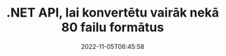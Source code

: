 ---
############################# Static ############################
layout: "product"
date: 2022-11-05T06:45:58
draft: false

product: "Conversion"
product_tag: "conversion"
platform: .NET
platform_tag: net

############################# Head ############################
head_title: "C# .NET dokumentu konvertēšanas API | Konvertējiet PDF Word Excel PPTX HTML attēlus"
head_description: "C# .NET dokumentu konvertēšanas API. Konvertējiet PDF Word DOC DOCX, Excel izklājlapas PPT PPTX, HTML, PSD, MPT MPP, e-pastu MSG EMLX, AutoCAD un attēlu failu formātus."

############################# Header ############################
title: ".NET API, lai konvertētu vairāk nekā 80 failu formātus"
description: "Vienkāršs API, lai integrētu dokumentu un attēlu konvertēšanas funkcionalitāti .NET lietojumprogrammās, neinstalējot ārēju programmatūru."
button:
    enable: true
    icon: "fas fa-arrow-down"
    label: "Lejupielādēt bezmaksas izmēģinājuma versiju"
    link: "https://downloads.groupdocs.com/conversion/net"

############################# SubMenu ############################
submenu:
    enable: true
    
    left:
        img_alt: "GroupDocs.Conversion for .NET"
        image: "https://www.groupdocs.cloud/templates/groupdocs/images/product-logos/groupdocs-conversion-net.png"
        product: "GroupDocs.Conversion"
        platform: ".NET"

    middle:
        button:
            # button loop
            - link: "#overview"
              text: "Pārskats"

            # button loop
            - link: "#features"
              text: "Iespējas"

            # button loop
            - link: "#support"
              text: "Atbalsts"

            # button loop
            - link: "https://products.groupdocs.app/conversion"
              text: "Demo tiešraide"

            # button loop
            - link: "https://purchase.groupdocs.com/pricing/conversion/net"
              text: "Cenu noteikšana"

    right:
        link_download: "https://downloads.groupdocs.com/conversion"
        link_learn: "https://docs.groupdocs.com/conversion/net/"
        link_buy: "https://purchase.groupdocs.com"

############################# Overview ############################
overview:
    enable: true
    content: |
      GroupDocs.Conversion for .NET piedāvā vienkāršu API komplektu, kas ļauj izstrādātājiem izveidot jaudīgas dokumentu konvertēšanas lietojumprogrammas C#, ASP.NET un citās ar .NET saistītās tehnoloģijās. GroupDocs.Conversion for .NET API nodrošina ātru, efektīvu un uzticamu failu konvertēšanas risinājumu jūsu galalietotājiem. Tā atbalsta precīzu konvertēšanu starp visiem populārajiem biznesa dokumentu formātiem, tostarp: PDF, HTML, e-pasts, Microsoft Word dokumenti, Excel izklājlapas, PowerPoint prezentācijas, Project, Photoshop, CorelDraw, AutoCAD, diagrammas, rastra attēlu failu formāti un daudzi citi. Dokumentu pārveidotāja bibliotēka automātiski nosaka avota dokumenta formātu un sniedz jums visas kontroles iespējas, lai visu dokumentu vai noteiktas lapas pārvērstu vajadzīgajā izvades formātā. Trūkstošos fontus ir vieglāk aizstāt ar vēlamajiem un pievienot teksta vai attēla ūdenszīmes jebkurai dokumenta lapai.

      GroupDocs.Conversion for .NET var izmantot, lai izstrādātu lietojumprogrammas jebkurā izstrādes vidē, kuras mērķis ir .NET platforma. Tas ir saderīgs ar visām .NET valodām un atbalsta populāras operētājsistēmas (Windows, Linux, MacOS), kurās var instalēt Mono vai .NET ietvarus (tostarp .NET Core).
    tabs:
      enable: true
      
      ## TAB ONE ##
      tab_one:
        description: |
          Tālāk ir sniegts produkta GroupDocs.Conversion for .NET pārskats:
        
        right:
          enable: true
          icon: "fab fa-html5"
          title: "Pārskats"
          content: |
            * Automātiski noteikt faila tipu
            * Konvertēt dokumentus
            * Konvertēt prezentācijas
            * Konvertēt izklājlapas
            * Konvertējiet rastra attēlus
            * Konvertēt PDF dokumentus
            * Konvertējiet citus formātus
            * Lietojiet ūdenszīmi
            * Norādiet faila paroli
            * Pielāgot reklāmguvumu

      ## TAB TWO ##
      tab_two:
        description: |
          GroupDocs.Conversion for .NET atbalsta visu populāro un bieži lietoto [dokumentu failu formātu] konvertēšanu (https://docs.groupdocs.com/conversion/net/supported-document-formats/).

        left:
          enable: true
          table:
            # table loop
            - title: "Konvertēt no:"
              content: |
                * **Dokumenti**: DOC, DOCX, DOCM, DOT, DOTX, DOTM, RTF, TXT, ODT, OTT
                * **Izklājlapas**: XLS, XLSX, XLSM, XLSB, CSV, XLS2003, ODS, TSV, XLT, XLTX, XLTM, XLAM, FODS, SXC
                * **Prezentācijas**: PPT, PPTX, PPS, PPSX, ODP, POT, POTX, POTM, PPTM, PPSM, FODP
                * **Attēli**: TIF, TIFF, JPG, JPEG, PNG, GIF, BMP, ICO, DIB, JPC, JPEG-LS, JPEG2000
                * **Pārnēsājams**: PDF, XPS, OXPS, EPUB
                * **HTML**: HTM, HTML, MHTML
                * **Metafaili**: EMZ, WMZ
                * **PhotoShop**: PSD
                * **Projekts**: MPP, MPT, MPX
                * **Outlook**: PST, OST
                * **E-pasts**: MSG, EML, EMLX
                * **Diagrammas**: VSD, VSDX, VSDM, VSS, VSSM, VST, VSTM, VSX, VTX, VDW, VDX, SVG, SVGZ
                * **AutoCAD**: DXF, DWG, DWF, STL, IFC, DWT
                * **PostScript**: EPS, PS, PSL, CGM
                * **CorelDRAW**: CDR, CMX
                * **Cits**: VCF, PLT, LGS, OTG, MD, AI, LOG

        right:
          enable: true
          table:
            # table loop
            - title: "Konvertēt uz:"
              content: |
                * **Dokumenti**: DOC, DOCX, DOCM, DOT, DOTX, DOTM, RTF, TXT, ODT, OTT
                * **Izklājlapas**: XLS, XLSX, XLSM, XLSB, CSV, XLS2003, TSV, XLTX, ODS, XLAM, FODS, DIF, SXC
                * **Prezentācijas**: PPT, PPTX, PPS, PPSX, ODP, POTX, POTM, PPTM, PPSM, FODP
                * **Attēli**: TIF, TIFF, JPG, JPEG, PNG, GIF, BMP, ICO, JPEG2000
                * **Metafaili**: EMF, WMF, EMZ, WMZ
                * **Diagrammas**: SVGZ
                * **Pārnēsājams**: PDF, XPS
                * **HTML**: HTM, HTML, MHTML
                **Cits**: MD

      ## TAB THREE ##
      tab_three:
        description: |
          GroupDocs.Conversion for .NET atbalsta šādas operētājsistēmas, ietvarus un pakotņu pārvaldniekus:
      
        left:
          enable: true
          table:
            # table loop
            - icon: "fab fa-windows"
              title: "Operētājsistēmas"
              content: |
                Windows Desktop, Windows Server, Windows Azure, Linux, MacOS

            # table loop
            - icon: "fas fa-code"
              title: "Atbalstītie ietvari"
              content: |
                Frameworks: .NET Framework, .NET Standard, .NET Core, Mono

        right:
          enable: true
          table:
            # table loop
            - icon: "fas fa-box"
              title: "Pakešu pārvaldnieks"
              content: |
                Nuget

            # table loop
            - icon: "fas fa-tools"
              title: "Pakešu pārvaldnieks"
              content: |
                Microsoft Visual Studio, Xamarin, MonoDevelop

############################# Features ############################
features:
    enable: true
    title: "GroupDocs.Conversion for .NET līdzekļi"

    feature:
      # feature loop
      - icon: "fas fa-copy"
        content: "Vienkārša integrācija un mērītā licencēšana"

      # feature loop
      - icon: "fas fa-eye"
        content: "Iestatiet noklusējuma tālummaiņas opciju, konvertējot uz vārdiem, slaidiem vai šūnām"

      # feature loop
      - icon: "fas fa-bolt"
        content: "Konvertēt uz/no visiem populārajiem rastra attēlu formātiem un piešķirt attēla DPI, augstumu un platumu"
      
      # feature loop
      - icon: "fas fa-file-powerpoint"
        content: "Konvertējiet PDF un attēlu uz pelēktoņu un linearizējiet PDF dokumentu tīmeklim"

      # feature loop
      - icon: "fas fa-code"
        content: "Norādiet grāmatzīmju līmeni, virsraksta līmeni un izvērsto līmeni Word konvertēšanā uz PDF/XPS"

      # feature loop
      - icon: "fas fa-cloud"
        content: "Konfigurējiet un novietojiet ūdenszīmi konvertētajā dokumentā kā fonu, lai parādītu aiz teksta"

      # feature loop
      - icon: "fas fa-remove-format"
        content: "Renderējiet e-pasta galveni konvertēšanas laikā no e-pasta"

      # feature loop
      - icon: "fas fa-comment-slash"
        content: "Iestatiet pielāgotus fontu katalogus un skaidri ielādējiet/aizvietojiet fontu dokumenta konvertēšanas laikā"

      # feature loop
      - icon: "fas fa-location-arrow"
        content: "Iestatiet noklusējuma fontu, lai aizstātu trūkstošos fontus dokumentu, slaidu un izklājlapu konvertēšanai"

      # feature loop
      - icon: "fas fa-border-all"
        content: ""

      # feature loop
      - icon: "fas fa-wrench"
        content: "Konvertējiet izklājlapu ar režģa līnijām un noņemiet komentārus no slaidiem konvertēšanas laikā"

      # feature loop
      - icon: "fas fa-columns"
        content: "Konvertējiet noteiktas dokumenta lapas kā PDF formātu un konvertējiet noteiktu šūnu diapazonu izklājlapās"

      # feature loop
      - icon: "fas fa-file-word"
        content: "Rādīt slēptās lapas un izlaist tukšās rindas un kolonnas, konvertējot izklājlapas"

      # feature loop
      - icon: "fas fa-envelope"
        content: "Saskaitiet dokumenta lapas un iestatiet paroli uz neaizsargātu dokumentu konvertēšanas laikā"

      # feature loop
      - icon: "fas fa-print"
        content: "Iespēja noņemt anotācijas un iegultos failus no PDF"

      # feature loop
      - icon: "fas fa-file-archive"
        content: "Izveidojiet HTML 5 saderīgu marķējumu, pārvēršot par HTML"

      # feature loop
      - icon: "fas fa-lock"
        content: "Automātiski noteikt avota veidu un atgriezt visus iespējamos reklāmguvumus, konvertējot no straumes"

      # feature loop
      - icon: "fas fa-file-code"
        content: "Iespēja atgriezt katru lapu atsevišķā straumē, konvertējot uz PDF vai HTML"
      
      # feature loop
      - icon: "fas fa-fill-drip"
        content: "Rādīt/slēpt marķējumu, komentārus un izsekot izmaiņām, konvertējot no Word"

      # feature loop
      - icon: "fas fa-file-excel"
        content: "DOCX konvertēšana uz Tiff G3 ar ēnošanas opciju"

      # feature loop
      - icon: "fas fa-heading"
        content: "Konvertējiet konkrētus izkārtojumus, konvertējot no CAD dokumenta"

      # feature loop
      - icon: "fas fa-project-diagram"
        content: "Automātiska nosaukumu piešķiršana, saglabājot konvertēto dokumentu failā"

      # feature loop
      - icon: "fas fa-cube"
        content: "Maksas licencēšana tiek atbalstīta, lai iekasētu rēķinu, pamatojoties uz API lietojumu"

      # feature loop
      - icon: "fab fa-uncharted"
        content: "Konvertējiet diagrammas tekstapstrādes failu formātos"
      
      # feature loop
      - icon: "fab fa-uncharted"
        content: "Pievienojiet lappušu numurus, pārvēršot HTML par tekstapstrādes dokumentu"

      # feature loop
      - icon: "fab fa-uncharted"
        content: "Konvertējiet XML dokumentus jebkurā formātā bez pārveidošanas"

      # feature loop
      - icon: "fab fa-uncharted"
        content: "Pārraugiet failu konvertēšanas gaitu (sākums, beigas) tieši no klienta puses lietojumprogrammas"

    more_feature:
      # more_feature_loop
      - title: "Viegli konvertējiet dokumentu formātus"
        content: |
          Izmantojot GroupDocs.Conversion for .NET, dokumenta faila formāta konvertēšana ir ļoti vienkārša. Šis piemērs parāda, kā pārvērst PDF failu DOC failā, izmantojot C#:  
            
          {features.more_feature.step1} 
          {features.more_feature.step2} 
          {features.more_feature.step3} 
            
          ```csharp    
           // Ielādēt avota failu DOCX konvertēšanai
          var converter = new GroupDocs.Conversion.Converter("input.docx");
          // Sagatavojiet reklāmguvumu opcijas mērķa formātam PDF
          var convertOptions = converter.GetPossibleConversions()["pdf"].ConvertOptions;
          // Konvertēt uz PDF formātu
          converter.Convert("output.pdf", convertOptions);
          ```
            
      # more_feature_loop
      - title: "Pārvēršana uz attēlu formātiem"
        content: "GroupDocs.Conversion for .NET var izmantot, lai izstrādātu lietojumprogrammas jebkurā izstrādes vidē, kuras mērķis ir .NET platforma. Tas ir saderīgs ar visām .NET valodām un atbalsta populāras operētājsistēmas (Windows, Linux, MacOS), kurās var instalēt Mono vai .NET ietvarus (tostarp .NET Core)."

      # more_feature_loop
      - title: "Atbalsta dažādus PDF formātu veidus"
        content: |
          GroupDocs.Conversion for .NET API atbalsta dokumentu konvertēšanu uz šādiem PDF veidiem/formātiem:  
            
          * PdfA_1A
          * PdfA_1B
          * PdfA_2A
          * PdfA_3A
          * PdfA_2B
          * PdfA_2U
          * PdfA_3B
          * PdfA_3U
          * v1_3
          * v1_4
          * v1_5
          * v1_6
          * v1_7
          * PdfX_1A
          * PdfX3

############################# Support ############################
support:
    enable: true

############################# Solutions ############################
solutions:
    enable: true
    title: "GroupDocs.Conversion piedāvā dokumentu konvertēšanas API citām populārām izstrādes vidēm"

    solution:
        # solution loop
        - img_alt: "GroupDocs.Conversion Java"
          image: "https://www.groupdocs.cloud/templates/groupdocs/images/product-logos/groupdocs-conversion-java.png"
          product: "GroupDocs.Conversion"
          platform: "Java"
          link: "/conversion/java/"

############################# Back to top ###############################
back_to_top:
  enable: true
---